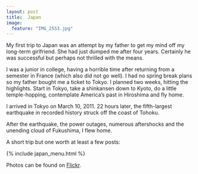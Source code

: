 ```yaml
---
layout: post
title:  Japan
image:
  feature: "IMG_2553.jpg"
---
```

My first trip to Japan was an attempt by my father to get my mind off my long-term girlfriend.  She had just dumped me after four years.  Certainly he was successful but perhaps not thrilled with the means.

I was a junior in college, having a horrible time after returning from a semester in France (which also did not go well).  I had no spring break plans so my father bought me a ticket to Tokyo.  I planned two weeks, hitting the highlights.  Start in Tokyo, take a shinkansen down to Kyoto, do a little temple-hopping, contemplate America’s past in Hiroshima and fly home.

I arrived in Tokyo on March 10, 2011.  22 hours later, the fifth-largest earthquake in recorded history struck off the coast of Tohoku.

After the earthquake, the power outages, numerous aftershocks and the
unending cloud of Fukushima, I flew home.

A short trip but one worth at least a few posts:

{% include japan_menu.html %}

Photos can be found on [Flickr](https://www.flickr.com/photos/ryan_tanner/sets/72157626295971882/).
